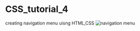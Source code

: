 # CSS_tutorial_4
creating navigation menu uisng HTML,CSS
![navigation menu](https://user-images.githubusercontent.com/110442600/208500728-f09471c2-0351-4579-bd4f-525ed4ea3c23.png)
